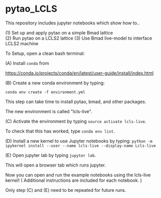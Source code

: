 # pytao_LCLS
This repository includes jupyter notebooks which show how to..

(1) Set up and apply pytao on a simple Bmad lattice  
(2) Run pytao on a LCLS2 lattice
(3) Use Bmad live-model to interface LCLS2 machine  


To Setup, open a clean bash terminal:

(A) Install `conda` from 

https://conda.io/projects/conda/en/latest/user-guide/install/index.html

(B) Create a new conda environment by typing: 

`conda env create -f environment.yml`

This step can take time to install pytao, bmad, and other packages.

The new environment is called "lcls-live". 

(C) Activate the environment by typing `source activate lcls-live`.

To check that this has worked, type `conda env list`.

(D) Install a new kernel to use Jupyter notebooks by typing:
`python -m ipykernel install --user --name lcls-live --display-name Lcls-live`

(E) Open jupyter lab by typing `jupyter lab`.

This will open a browser tab which runs jupyter. 

Now you can open and run the example notebooks using the lcls-live kernel!
( Additional instructions are included for each notebook. )

Only step (C) and (E) need to be repeated for future runs.

